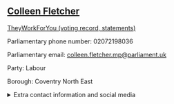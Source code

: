 ## <a href="https://members.parliament.uk/member/4378/contact">Colleen Fletcher</a>

<a href="https://www.theyworkforyou.com/mp/25319/colleen_fletcher/coventry_north_east">TheyWorkForYou (voting record, statements)</a> 

Parliamentary phone number: 02072198036 

Parliamentary email: colleen.fletcher.mp@parliament.uk 

Party: Labour 

Borough: Coventry North East 

<details><summary>Extra contact information and social media</summary> 
<li>Website:</li>
<li>Twitter:</li>
<li>Constituency office phone number: 02072192594</li>
<li>Constituency office email: colleen.fletcher.mp@parliament.uk</li>
<li>Facebook:</li>
<li>Instagram:</li>
<li>Youtube:</li>
<li>Linkedin:</li>
<li>Government department phone number:</li>
<li>Government department email:</li>
<li>Threads:</li>
<li>Party office phone number:</li>
<li>Party office email:</li>
<li>Tiktok:</li>
</details>